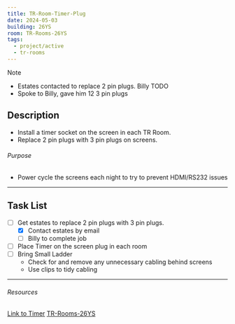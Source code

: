 ```yaml
---
title: TR-Room-Timer-Plug
date: 2024-05-03
building: 26YS
room: TR-Rooms-26YS
tags:
  - project/active
  - tr-rooms
---
```


> [!NOTE]
> - Estates contacted to replace 2 pin plugs. Billy TODO
> - Spoke to Billy, gave him 12 3 pin plugs


## Description

- Install a timer socket on the screen in each TR Room.
- Replace 2 pin plugs with 3 pin plugs on screens.

###### Purpose
- Power cycle the screens each night to try to prevent HDMI/RS232 issues

---

## Task List

- [ ] Get estates to replace 2 pin plugs with 3 pin plugs.
	- [x] Contact estates by email
	- [ ] Billy to complete job
- [ ] Place Timer on the screen plug in each room
- [ ] Bring Small Ladder 
	- Check for and remove any unnecessary cabling behind screens
	- Use clips to tidy cabling



---

###### Resources
[Link to Timer](https://ie.rs-online.com/web/p/plug-in-timers/1716224?gb=s)
[TR-Rooms-26YS](../03-Resources/Rooms/TR-Rooms-26YS.md)